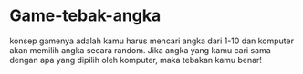 # Game-tebak-angka
konsep gamenya adalah kamu harus mencari angka dari 1-10 dan komputer akan memilih angka secara random. Jika angka yang kamu cari sama dengan apa yang dipilih oleh komputer, maka tebakan kamu benar!
